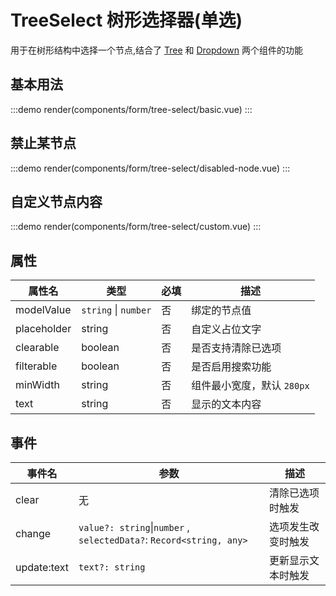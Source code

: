# TreeSelect 树形选择器(单选)

用于在树形结构中选择一个节点,结合了 [Tree](/components/data/tree.html) 和 [Dropdown](/components/feedback/dropdown.html) 两个组件的功能

## 基本用法

:::demo
render(components/form/tree-select/basic.vue)
:::

## 禁止某节点

:::demo
render(components/form/tree-select/disabled-node.vue)
:::

## 自定义节点内容

:::demo
render(components/form/tree-select/custom.vue)
:::

## 属性

| 属性名      | 类型                 | 必填 | 描述                       |
| ----------- | -------------------- | ---- | -------------------------- |
| modelValue  | `string` \| `number` | 否   | 绑定的节点值               |
| placeholder | string               | 否   | 自定义占位文字             |
| clearable   | boolean              | 否   | 是否支持清除已选项         |
| filterable  | boolean              | 否   | 是否启用搜索功能           |
| minWidth    | string               | 否   | 组件最小宽度，默认 `280px` |
| text        | string               | 否   | 显示的文本内容             |

## 事件

| 事件名      | 参数                                                                | 描述               |
| ----------- | ------------------------------------------------------------------- | ------------------ |
| clear       | 无                                                                  | 清除已选项时触发   |
| change      | `value?: string`\|`number` , `selectedData?`: `Record<string, any>` | 选项发生改变时触发 |
| update:text | `text?: string`                                                     | 更新显示文本时触发 |
